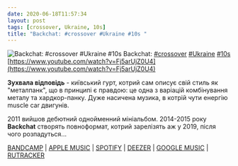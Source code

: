 ```yaml
---
date: 2020-06-18T11:57:34
layout: post
tags: [crossover, Ukraine, 10s]
title: "Backchat: #crossover #Ukraine #10s "
---
```

![Backchat: #crossover #Ukraine #10s ](https://i.ytimg.com/vi/Fj5arUjZ0U4/hqdefault.jpg)
Backchat: [#crossover](/tags/#crossover) [#Ukraine](/tags/#Ukraine) [#10s](/tags/#10s) [https://www.youtube.com/watch?v=Fj5arUjZ0U4](https://www.youtube.com/watch?v=Fj5arUjZ0U4)

**Зухвала відповідь** - київський гурт, котрий сам описує свій стиль як &quot;металпанк&quot;, що в принципі є правдою: це одна з варіацій комбінування металу та хардкор-панку. Дуже насичена музика, в котрій чути енергію muscle car двигунів.

2011 вийшов дебютний однойменний мініальбом. 2014-2015 року **Backchat** створять повноформат, котрий зарелізять аж у 2019, після чого розпадуться...

[BANDCAMP](https://backchat.bandcamp.com/album/backchat-ep) | [APPLE MUSIC](https://music.apple.com/ua/album/backchat-single/id1489768228) | [SPOTIFY](https://open.spotify.com/album/2y78blyyBCkxfXigHLBJCu?fbclid=IwAR3nqvaSmELmEWZuUYdq4-N--oZ2jkEHqY2krB_erAsbT8DMYYjkGl7GDDg&amp;_php=1) | [DEEZER](https://www.deezer.com/album/119326752?utm_source=deezer&amp;utm_content=album-119326752&amp;utm_term=1601611822_1592470556&amp;utm_medium=web) | [GOOGLE MUSIC](https://play.google.com/music/m/Bmu6xasppd64uwev4sl63jludcq?t=Backchat_-_Backchat) | [RUTRACKER](https://rutracker.org/forum/viewtopic.php?t=3763868)